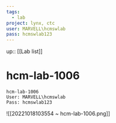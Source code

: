 ```yaml
---
tags:
  - lab
project: lynx, ctc
user: MARVELL\hcmswlab
pass: hcmswlab123
---
```

up:: [[Lab list]]
# hcm-lab-1006
```
hcm-lab-1006
User: MARVELL\hcmswlab
Pass: hcmswlab123
```

![[20221018103554 ~ hcm-lab-1006.png]]